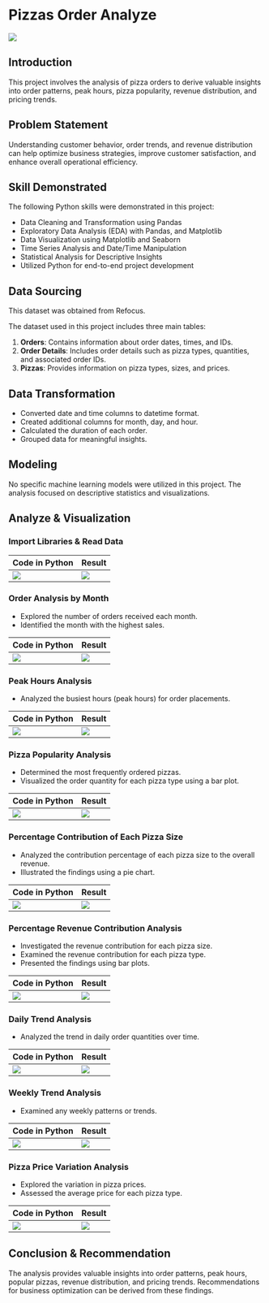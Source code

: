 # Pizzas Order Analyze

![](pizza_hero.jpg)

## Introduction
This project involves the analysis of pizza orders to derive valuable insights into order patterns, peak hours, pizza popularity, revenue distribution, and pricing trends.

## Problem Statement
Understanding customer behavior, order trends, and revenue distribution can help optimize business strategies, improve customer satisfaction, and enhance overall operational efficiency.

## Skill Demonstrated
The following Python skills were demonstrated in this project:
- Data Cleaning and Transformation using Pandas
- Exploratory Data Analysis (EDA) with Pandas, and Matplotlib
- Data Visualization using Matplotlib and Seaborn
- Time Series Analysis and Date/Time Manipulation
- Statistical Analysis for Descriptive Insights
- Utilized Python for end-to-end project development

## Data Sourcing
This dataset was obtained from Refocus.

The dataset used in this project includes three main tables:
1. **Orders**: Contains information about order dates, times, and IDs.
2. **Order Details**: Includes order details such as pizza types, quantities, and associated order IDs.
3. **Pizzas**: Provides information on pizza types, sizes, and prices.

## Data Transformation
- Converted date and time columns to datetime format.
- Created additional columns for month, day, and hour.
- Calculated the duration of each order.
- Grouped data for meaningful insights.

## Modeling
No specific machine learning models were utilized in this project. The analysis focused on descriptive statistics and visualizations.

## Analyze & Visualization
### Import Libraries & Read Data

| Code in Python                                                                 | Result                                                                                                      |
| ------------------------------------------------------------------------------------ | ----------------------------------------------------------------------------------------------------------- |
| ![](libraries_read_data.png)                 | ![](read_data_py.png)                                                               |

### Order Analysis by Month
- Explored the number of orders received each month.
- Identified the month with the highest sales.

| Code in Python                                                                 | Result                                                                                                      |
| ------------------------------------------------------------------------------------ | ----------------------------------------------------------------------------------------------------------- |
| ![](order_month.png)                 | ![](result_1.png)                                                               |

### Peak Hours Analysis
- Analyzed the busiest hours (peak hours) for order placements.

| Code in Python                                                                 | Result                                                                                                      |
| ------------------------------------------------------------------------------------ | ----------------------------------------------------------------------------------------------------------- |
| ![](peak_hours.png)                 | ![](result_2.png)                                                               |

### Pizza Popularity Analysis
- Determined the most frequently ordered pizzas.
- Visualized the order quantity for each pizza type using a bar plot.

| Code in Python                                                                 | Result                                                                                                      |
| ------------------------------------------------------------------------------------ | ----------------------------------------------------------------------------------------------------------- |
| ![](qty_pizza.png)                 | ![](result_3.png)                                                               |

### Percentage Contribution of Each Pizza Size
- Analyzed the contribution percentage of each pizza size to the overall revenue.
- Illustrated the findings using a pie chart.

| Code in Python                                                                 | Result                                                                                                      |
| ------------------------------------------------------------------------------------ | ----------------------------------------------------------------------------------------------------------- |
| ![](percent_contribution.png)                 | ![](result_4.png)                                                               |

### Percentage Revenue Contribution Analysis
- Investigated the revenue contribution for each pizza size.
- Examined the revenue contribution for each pizza type.
- Presented the findings using bar plots.


| Code in Python                                                                 | Result                                                                                                      |
| ------------------------------------------------------------------------------------ | ----------------------------------------------------------------------------------------------------------- |
| ![](revenue_percentage.png)                 | ![](result_5.png)                                                               |

### Daily Trend Analysis
- Analyzed the trend in daily order quantities over time.

| Code in Python                                                                 | Result                                                                                                      |
| ------------------------------------------------------------------------------------ | ----------------------------------------------------------------------------------------------------------- |
| ![](daily_weekend_trend.png)                 | ![](result_6.png)                                                               |

### Weekly Trend Analysis
- Examined any weekly patterns or trends.

| Code in Python                                                                 | Result                                                                                                      |
| ------------------------------------------------------------------------------------ | ----------------------------------------------------------------------------------------------------------- |
| ![](daily_weekend_trend.png)                 | ![](result_7.png)                                                               |

### Pizza Price Variation Analysis
- Explored the variation in pizza prices.
- Assessed the average price for each pizza type.

| Code in Python                                                                 | Result                                                                                                      |
| ------------------------------------------------------------------------------------ | ----------------------------------------------------------------------------------------------------------- |
| ![](price.png)                 | ![](result_8.png)                                                               |

## Conclusion & Recommendation
The analysis provides valuable insights into order patterns, peak hours, popular pizzas, revenue distribution, and pricing trends. Recommendations for business optimization can be derived from these findings.
